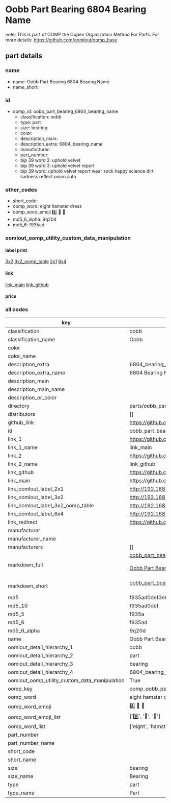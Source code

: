 # Oobb Part Bearing 6804 Bearing Name  

note: This is part of OOMP the Oopen Organization Method For Parts. For more details: https://github.com/oomlout/oomp_base

##  part details
  







### name
* name: Oobb Part Bearing 6804 Bearing Name
* name_short: 
### id
* oomp_id: oobb_part_bearing_6804_bearing_name
  * classification: oobb
  * type: part
  * size: bearing
  * color: 
  * description_main: 
  * description_extra: 6804_bearing_name
  * manufacturer: 
  * part_number: 
  * bip 39 word 2: uphold velvet
  * bip 39 word 3: uphold velvet report
  * bip 39 word: uphold velvet report wear sock happy science dirt sadness reflect onion auto

### other_codes
* short_code: 
* oomp_word: eight hamster dress
* oomp_word_emoji :eight: :hamster: :dress:
* md5_6_alpha: 9q20d
* md5_6: f935ad






### oomlout_oomp_utility_custom_data_manipulation
#### label print
[3x2](http://192.168.1.245:1112/?label=oomp%209q20d)
[3x2_oomp_table](http://192.168.1.108:1112/?label=oomp%209q20d)
[2x1](http://192.168.1.242:1112/?label=oomp%209q20d)
[6x4](http://192.168.1.55:1112/?label=oomp%209q20d)    

#### link

[link_main](https://github.com/oomlout/oomlout_oomp_version_1_messy/tree/main/parts/oobb_part_bearing_6804_bearing_name) [link_github](https://github.com/oomlout/oomlout_oomp_version_1_messy/tree/main/parts/oobb_part_bearing_6804_bearing_name)                             

#### price







### all codes 
| key | value |  
| --- | --- |  
| classification | oobb |  
| classification_name | Oobb |  
| color |  |  
| color_name |  |  
| description_extra | 6804_bearing_name |  
| description_extra_name | 6804 Bearing Name |  
| description_main |  |  
| description_main_name |  |  
| description_or_color |   |  
| directory | parts/oobb_part_bearing_6804_bearing_name |  
| distributors | [] |  
| github_link | https://github.com/oomlout/oomlout_oomp_part_src/tree/main/parts/oobb_part_bearing_6804_bearing_name |  
| id | oobb_part_bearing_6804_bearing_name |  
| link_1 | https://github.com/oomlout/oomlout_oomp_version_1_messy/tree/main/parts/oobb_part_bearing_6804_bearing_name |  
| link_1_name | link_main |  
| link_2 | https://github.com/oomlout/oomlout_oomp_version_1_messy/tree/main/parts/oobb_part_bearing_6804_bearing_name |  
| link_2_name | link_github |  
| link_github | https://github.com/oomlout/oomlout_oomp_version_1_messy/tree/main/parts/oobb_part_bearing_6804_bearing_name |  
| link_main | https://github.com/oomlout/oomlout_oomp_version_1_messy/tree/main/parts/oobb_part_bearing_6804_bearing_name |  
| link_oomlout_label_2x1 | http://192.168.1.242:1112/?label=oomp%209q20d |  
| link_oomlout_label_3x2 | http://192.168.1.245:1112/?label=oomp%209q20d |  
| link_oomlout_label_3x2_oomp_table | http://192.168.1.108:1112/?label=oomp%209q20d |  
| link_oomlout_label_6x4 | http://192.168.1.55:1112/?label=oomp%209q20d |  
| link_redirect | https://github.com/oomlout/oomlout_oomp_version_1_messy/tree/main/parts/oobb_part_bearing_6804_bearing_name |  
| manufacturer |  |  
| manufacturer_name |  |  
| manufacturers | [] |  
| markdown_full | [oobb_part_bearing_6804_bearing_name](none)<br>[](none)<br>[Oobb Part Bearing 6804 Bearing Name](none)<br><br> |  
| markdown_short | [oobb_part_bearing_6804_bearing_name](none)<br><br> |  
| md5 | f935ad0def3eb81da3e70f876dfc8776 |  
| md5_10 | f935ad0def |  
| md5_5 | f935a |  
| md5_6 | f935ad |  
| md5_6_alpha | 9q20d |  
| name | Oobb Part Bearing 6804 Bearing Name |  
| oomlout_detail_hierarchy_1 | oobb |  
| oomlout_detail_hierarchy_2 | part |  
| oomlout_detail_hierarchy_3 | bearing |  
| oomlout_detail_hierarchy_4 | 6804_bearing_name |  
| oomlout_oomp_utility_custom_data_manipulation | True |  
| oomp_key | oomp_oobb_part_bearing_6804_bearing_name |  
| oomp_word | eight hamster dress |  
| oomp_word_emoji | :eight: :hamster: :dress: |  
| oomp_word_emoji_list | [':eight:', ':hamster:', ':dress:'] |  
| oomp_word_list | ['eight', 'hamster', 'dress'] |  
| part_number |  |  
| part_number_name |  |  
| short_code |  |  
| short_name |  |  
| size | bearing |  
| size_name | Bearing |  
| type | part |  
| type_name | Part |  
